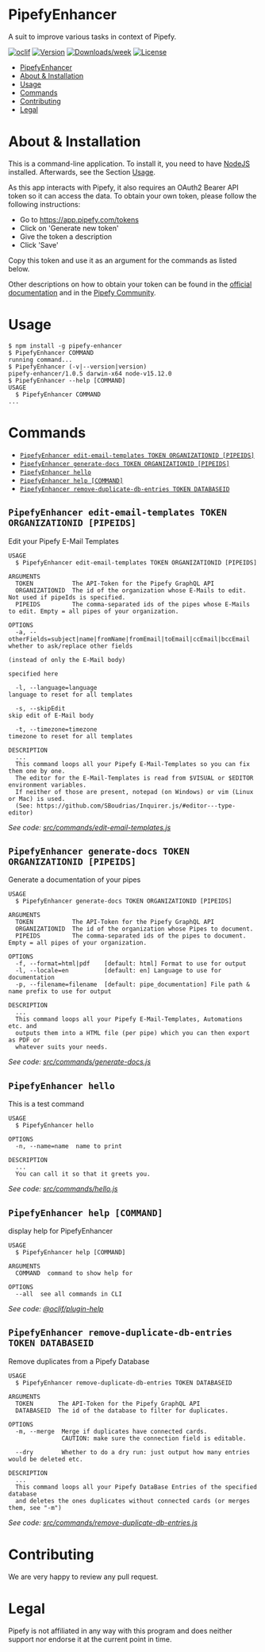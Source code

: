 # PipefyEnhancer

A suit to improve various tasks in context of Pipefy.

[![oclif](https://img.shields.io/badge/cli-oclif-brightgreen.svg)](https://oclif.io)
[![Version](https://img.shields.io/npm/v/pipefy-enhancer.svg)](https://npmjs.org/package/pipefy-enhancer)
[![Downloads/week](https://img.shields.io/npm/dw/pipefy-enhancer.svg)](https://npmjs.org/package/pipefy-enhancer)
[![License](https://img.shields.io/npm/l/pipefy-enhancer.svg)](https://github.com/GenieTim/pipefy-enhancer/blob/master/package.json)

<!-- toc -->
* [PipefyEnhancer](#pipefyenhancer)
* [About & Installation](#about--installation)
* [Usage](#usage)
* [Commands](#commands)
* [Contributing](#contributing)
* [Legal](#legal)
<!-- tocstop -->

# About & Installation

This is a command-line application.
To install it, you need to have [NodeJS](https://nodejs.org/en/) installed.
Afterwards, see the Section [Usage](#usage).

As this app interacts with Pipefy, it also requires an OAuth2 Bearer API token so it can access the data.
To obtain your own token, please follow the following instructions:

- Go to https://app.pipefy.com/tokens
- Click on 'Generate new token'
- Give the token a description
- Click 'Save'

Copy this token and use it as an argument for the commands as listed below.

Other descriptions on how to obtain your token can be found in the [official documentation](https://developers.pipefy.com/reference) and in the [Pipefy Community](https://community.pipefy.com/api-76/introduction-what-is-graphql-889).

# Usage

<!-- usage -->
```sh-session
$ npm install -g pipefy-enhancer
$ PipefyEnhancer COMMAND
running command...
$ PipefyEnhancer (-v|--version|version)
pipefy-enhancer/1.0.5 darwin-x64 node-v15.12.0
$ PipefyEnhancer --help [COMMAND]
USAGE
  $ PipefyEnhancer COMMAND
...
```
<!-- usagestop -->

# Commands

<!-- commands -->
* [`PipefyEnhancer edit-email-templates TOKEN ORGANIZATIONID [PIPEIDS]`](#pipefyenhancer-edit-email-templates-token-organizationid-pipeids)
* [`PipefyEnhancer generate-docs TOKEN ORGANIZATIONID [PIPEIDS]`](#pipefyenhancer-generate-docs-token-organizationid-pipeids)
* [`PipefyEnhancer hello`](#pipefyenhancer-hello)
* [`PipefyEnhancer help [COMMAND]`](#pipefyenhancer-help-command)
* [`PipefyEnhancer remove-duplicate-db-entries TOKEN DATABASEID`](#pipefyenhancer-remove-duplicate-db-entries-token-databaseid)

## `PipefyEnhancer edit-email-templates TOKEN ORGANIZATIONID [PIPEIDS]`

Edit your Pipefy E-Mail Templates

```
USAGE
  $ PipefyEnhancer edit-email-templates TOKEN ORGANIZATIONID [PIPEIDS]

ARGUMENTS
  TOKEN           The API-Token for the Pipefy GraphQL API
  ORGANIZATIONID  The id of the organization whose E-Mails to edit. Not used if pipeIds is specified.
  PIPEIDS         The comma-separated ids of the pipes whose E-Mails to edit. Empty = all pipes of your organization.

OPTIONS
  -a, --otherFields=subject|name|fromName|fromEmail|toEmail|ccEmail|bccEmail  whether to ask/replace other fields
                                                                              (instead of only the E-Mail body)
                                                                              specified here

  -l, --language=language                                                     language to reset for all templates

  -s, --skipEdit                                                              skip edit of E-Mail body

  -t, --timezone=timezone                                                     timezone to reset for all templates

DESCRIPTION
  ...
  This command loops all your Pipefy E-Mail-Templates so you can fix them one by one.
  The editor for the E-Mail-Templates is read from $VISUAL or $EDITOR environment variables. 
  If neither of those are present, notepad (on Windows) or vim (Linux or Mac) is used.
  (See: https://github.com/SBoudrias/Inquirer.js/#editor---type-editor)
```

_See code: [src/commands/edit-email-templates.js](https://github.com/GenieTim/PipefyEnhancer/blob/v1.0.5/src/commands/edit-email-templates.js)_

## `PipefyEnhancer generate-docs TOKEN ORGANIZATIONID [PIPEIDS]`

Generate a documentation of your pipes

```
USAGE
  $ PipefyEnhancer generate-docs TOKEN ORGANIZATIONID [PIPEIDS]

ARGUMENTS
  TOKEN           The API-Token for the Pipefy GraphQL API
  ORGANIZATIONID  The id of the organization whose Pipes to document.
  PIPEIDS         The comma-separated ids of the pipes to document. Empty = all pipes of your organization.

OPTIONS
  -f, --format=html|pdf    [default: html] Format to use for output
  -l, --locale=en          [default: en] Language to use for documentation
  -p, --filename=filename  [default: pipe_documentation] File path & name prefix to use for output

DESCRIPTION
  ...
  This command loops all your Pipefy E-Mail-Templates, Automations etc. and 
  outputs them into a HTML file (per pipe) which you can then export as PDF or 
  whatever suits your needs.
```

_See code: [src/commands/generate-docs.js](https://github.com/GenieTim/PipefyEnhancer/blob/v1.0.5/src/commands/generate-docs.js)_

## `PipefyEnhancer hello`

This is a test command

```
USAGE
  $ PipefyEnhancer hello

OPTIONS
  -n, --name=name  name to print

DESCRIPTION
  ...
  You can call it so that it greets you.
```

_See code: [src/commands/hello.js](https://github.com/GenieTim/PipefyEnhancer/blob/v1.0.5/src/commands/hello.js)_

## `PipefyEnhancer help [COMMAND]`

display help for PipefyEnhancer

```
USAGE
  $ PipefyEnhancer help [COMMAND]

ARGUMENTS
  COMMAND  command to show help for

OPTIONS
  --all  see all commands in CLI
```

_See code: [@oclif/plugin-help](https://github.com/oclif/plugin-help/blob/v3.2.2/src/commands/help.ts)_

## `PipefyEnhancer remove-duplicate-db-entries TOKEN DATABASEID`

Remove duplicates from a Pipefy Database

```
USAGE
  $ PipefyEnhancer remove-duplicate-db-entries TOKEN DATABASEID

ARGUMENTS
  TOKEN       The API-Token for the Pipefy GraphQL API
  DATABASEID  The id of the database to filter for duplicates.

OPTIONS
  -m, --merge  Merge if duplicates have connected cards.
               CAUTION: make sure the connection field is editable.

  --dry        Whether to do a dry run: just output how many entries would be deleted etc.

DESCRIPTION
  ...
  This command loops all your Pipefy DataBase Entries of the specified database 
  and deletes the ones duplicates without connected cards (or merges them, see "-m")
```

_See code: [src/commands/remove-duplicate-db-entries.js](https://github.com/GenieTim/PipefyEnhancer/blob/v1.0.5/src/commands/remove-duplicate-db-entries.js)_
<!-- commandsstop -->

# Contributing

We are very happy to review any pull request.

# Legal

Pipefy is not affiliated in any way with this program and does neither support nor endorse it at the current point in time.
